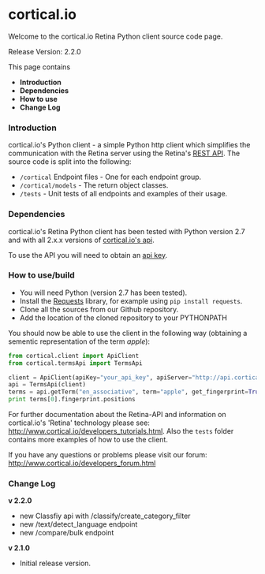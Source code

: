 cortical.io
===========
Welcome to the cortical.io Retina Python client source code page.

Release Version: 2.2.0

This page contains
<UL>
<LI><B>Introduction</B></LI>
<LI><B>Dependencies</B></LI>
<LI><B>How to use</B></LI>
<LI><B>Change Log</B></LI>
</UL>


### Introduction
cortical.io's Python client - a simple Python http client which simplifies the communication with the Retina server using the Retina's <a href="http://api.cortical.io/">REST API</a>. 
The source code is split into the following:

* `/cortical` Endpoint files - One for each endpoint group.
* `/cortical/models` - The return object classes.
* `/tests` - Unit tests of all endpoints and examples of their usage.


### Dependencies
cortical.io's Retina Python client has been tested with Python version 2.7 and with all 2.x.x versions of <a href="http://api.cortical.io">cortical.io's api</a>.

To use the API you will need to obtain an <a href="http://www.cortical.io/resources_apikey.html">api key</a>.


### How to use/build
* You will need Python (version 2.7 has been tested).
* Install the <a href="http://python-requests.org">Requests</a> library, for example using `pip install requests`.
* Clone all the sources from our Github repository.
* Add the location of the cloned repository to your PYTHONPATH

You should now be able to use the client in the following way (obtaining a sementic representation of the term *apple*):

```python
from cortical.client import ApiClient
from cortical.termsApi import TermsApi

client = ApiClient(apiKey="your_api_key", apiServer="http://api.cortical.io/rest")
api = TermsApi(client)
terms = api.getTerm("en_associative", term="apple", get_fingerprint=True)
print terms[0].fingerprint.positions
```

For further documentation about the Retina-API and information on cortical.io's 'Retina' technology please see: 
http://www.cortical.io/developers_tutorials.html. Also the `tests` folder contains more examples of how to use the client. 

If you have any questions or problems please visit our forum:
http://www.cortical.io/developers_forum.html

### Change Log
<B>v 2.2.0</B>
 * new Classfiy api with /classify/create_category_filter
 * new /text/detect_language endpoint
 * new /compare/bulk endpoint

<B>v 2.1.0</B>
* Initial release version.
